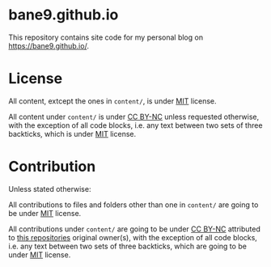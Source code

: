 # bane9.github.io

This repository contains site code for my personal blog on https://bane9.github.io/.

# License

All content, extcept the ones in `content/`, is under [MIT](https://opensource.org/license/mit/) license.

All content under `content/` is under [CC BY-NC](https://creativecommons.org/licenses/by-nc/4.0/) unless requested otherwise, with the exception of all code blocks, i.e. any text between two sets of three backticks, which is under [MIT](https://opensource.org/license/mit/) license.

# Contribution

Unless stated otherwise:

All contributions to files and folders other than one in `content/` are going to be under [MIT](https://opensource.org/license/mit/) license.

All contributions under `content/` are going to be under [CC BY-NC](https://creativecommons.org/licenses/by-nc/4.0/) attributed to [this repositories](https://github.com/bane9/bane9.github.io) original owner(s), with the exception of all code blocks, i.e. any text between two sets of three backticks, which are going to be under [MIT](https://opensource.org/license/mit/) license.

